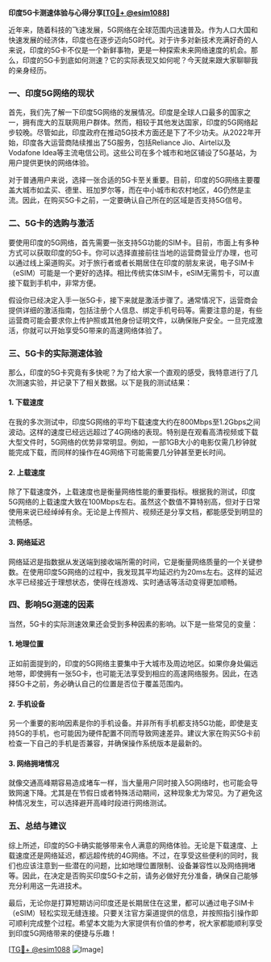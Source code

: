 **印度5G卡测速体验与心得分享[[TG💪+ @esim1088](https://t.me/s/esim1088)]**

近年来，随着科技的飞速发展，5G网络在全球范围内迅速普及。作为人口大国和快速发展的经济体，印度也在逐步迈向5G时代。对于许多对新技术充满好奇的人来说，印度的5G卡不仅是一个新鲜事物，更是一种探索未来网络速度的机会。那么，印度的5G卡到底如何测速？它的实际表现又如何呢？今天就来跟大家聊聊我的亲身经历。

### 一、印度5G网络的现状

首先，我们先了解一下印度5G网络的发展情况。印度是全球人口最多的国家之一，拥有庞大的互联网用户群体。然而，相较于其他发达国家，印度的5G网络起步较晚。尽管如此，印度政府在推动5G技术方面还是下了不少功夫。从2022年开始，印度各大运营商陆续推出了5G服务，包括Reliance Jio、Airtel以及Vodafone Idea等主流电信公司。这些公司在多个城市和地区铺设了5G基站，为用户提供更快的网络体验。

对于普通用户来说，选择一张合适的5G卡至关重要。目前，印度的5G网络主要覆盖大城市如孟买、德里、班加罗尔等，而在中小城市和农村地区，4G仍然是主流。因此，在购买5G卡之前，一定要确认自己所在的区域是否支持5G信号。

### 二、5G卡的选购与激活

要使用印度的5G网络，首先需要一张支持5G功能的SIM卡。目前，市面上有多种方式可以获取印度的5G卡。你可以选择直接前往当地的运营商营业厅办理，也可以通过线上渠道购买。对于旅行者或者长期居住在印度的朋友来说，电子SIM卡（eSIM）可能是一个更好的选择。相比传统实体SIM卡，eSIM无需剪卡，可以直接下载到手机中，非常方便。

假设你已经决定入手一张5G卡，接下来就是激活步骤了。通常情况下，运营商会提供详细的激活指南，包括注册个人信息、绑定手机号码等。需要注意的是，有些运营商可能会要求你上传护照或其他身份证明文件，以确保账户安全。一旦完成激活，你就可以开始享受5G带来的高速网络体验了。

### 三、5G卡的实际测速体验

那么，印度的5G卡究竟有多快呢？为了给大家一个直观的感受，我特意进行了几次测速实验，并记录下了相关数据。以下是我的测试结果：

#### 1. 下载速度
在我的多次测试中，印度5G网络的平均下载速度大约在800Mbps至1.2Gbps之间波动。这样的速度已经远远超过了4G网络的表现。特别是在观看高清视频或下载大型文件时，5G网络的优势非常明显。例如，一部1GB大小的电影仅需几秒钟就能完成下载，而同样的操作在4G网络下可能需要几分钟甚至更长时间。

#### 2. 上载速度
除了下载速度外，上载速度也是衡量网络性能的重要指标。根据我的测试，印度5G网络的上载速度大致在100Mbps左右。虽然这个数值不算特别高，但对于日常使用来说已经绰绰有余。无论是上传照片、视频还是分享文档，都能感受到明显的流畅感。

#### 3. 网络延迟
网络延迟是指数据从发送端到接收端所需的时间，它是衡量网络质量的一个关键参数。在使用印度5G网络的过程中，我发现其平均延迟约为20ms左右。这样的延迟水平已经接近于理想状态，使得在线游戏、实时通话等活动变得更加顺畅。

### 四、影响5G测速的因素

当然，5G卡的实际测速效果还会受到多种因素的影响。以下是一些常见的变量：

#### 1. 地理位置
正如前面提到的，印度的5G网络主要集中于大城市及周边地区。如果你身处偏远地带，即使拥有一张5G卡，也可能无法享受到相应的高速网络服务。因此，在选择5G卡之前，务必确认自己的位置是否位于覆盖范围内。

#### 2. 手机设备
另一个重要的影响因素是你的手机设备。并非所有手机都支持5G功能，即使是支持5G的手机，也可能因为硬件配置不同而导致网速差异。建议大家在购买5G卡前检查一下自己的手机是否兼容，并确保操作系统版本是最新的。

#### 3. 网络拥堵情况
就像交通高峰期容易造成堵车一样，当大量用户同时接入5G网络时，也可能会导致网速下降。尤其是在节假日或者特殊活动期间，这种现象尤为常见。为了避免这种情况发生，可以选择避开高峰时段进行网络测试。

### 五、总结与建议

综上所述，印度的5G卡确实能够带来令人满意的网络体验。无论是下载速度、上载速度还是网络延迟，都远超传统的4G网络。不过，在享受这些便利的同时，我们也应该注意到一些潜在的问题，比如地理位置限制、设备兼容性以及网络拥堵等。因此，在决定是否购买印度5G卡之前，请务必做好充分准备，确保自己能够充分利用这一先进技术。

最后，无论你是打算短期访问印度还是长期居住在这里，都可以通过电子SIM卡（eSIM）轻松实现无缝连接。只要关注官方渠道提供的信息，并按照指引操作即可顺利完成整个过程。希望本文能为大家提供有价值的参考，祝大家都能顺利享受到印度5G网络带来的便捷与乐趣！

[[TG💪+ @esim1088](https://t.me/s/esim1088) ![Image](https://i.postimg.cc/4NQfJmqS/Snipaste-2025-05-13-00-14-12.png)]